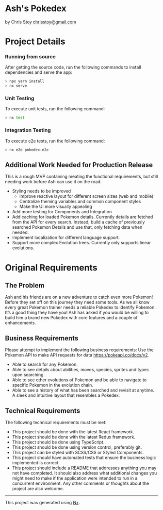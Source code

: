 # Ash's Pokedex

by Chris Stoy
chrisstoy@gmail.com

# Project Details

### Running from source

After getting the source code, run the following commands to install dependencies and serve the app:

```bash
> npx yarn install
> nx serve
```

### Unit Testing

To execute unit tests, run the following command:

```bash
> nx test
```

### Integration Testing

To execute e2e tests, run the following command:

```bash
> nx e2e pokedex-e2e
```

## Additional Work Needed for Production Release

This is a rough MVP containing meating the functional requirements, but still needing work before Ash can use it on the road.

- Styling needs to be improved
  - Improve reactive layout for different screen sizes (web and mobile)
  - Centralize theming variables and common component styles
  - Make the UI more visually appealing
- Add more testing for Components and Integration
- Add caching for loaded Pokemon details. Currently details are fetched from the API for every search. Instead, build a cache of previously searched Pokemon Details and use that, only fetching data when needed.
- Implement localization for different language support.
- Support more complex Evolution trees. Currently only supports linear evolutions.

# Original Requirements

## The Problem

Ash and his friends are on a new adventure to catch even more Pokemon! Before they set off on this journey they need some tools. As we all know every great Pokemon trainer needs a reliable Pokedex to identify Pokemon. It’s a good thing they have you! Ash has asked if you would be willing to build him a brand new Pokedex with core features and a couple of enhancements.

## Business Requirements

Please attempt to implement the following business requirements:
Use the Pokemon API to make API requests for data https://pokeapi.co/docs/v2.

- Able to search for any Pokemon.
- Able to see details about abilities, moves, species, sprites and types upon searching.
- Able to see other evolutions of Pokemon and be able to navigate to specific Pokemon in the evolution chain.
- Able to see a history of what has been searched and revisit at anytime. A sleek and intuitive layout that resembles a Pokedex.

## Technical Requirements

The following technical requirements must be met:

- This project should be done with the latest React framework.
- This project should be done with the latest Redux framework.
- This project should be done using TypeScript.
- This project should be done using version control, preferably git.
- This project can be styled with SCSS/CSS or Styled Components.
- This project should have automated tests that ensure the business logic implemented is correct.
- This project should include a README that addresses anything you may not have completed. It should also address what additional changes you might need to make if the application were intended to run in a concurrent environment. Any other comments or thoughts about the project are also welcome.

---

This project was generated using [Nx](https://nx.dev).

